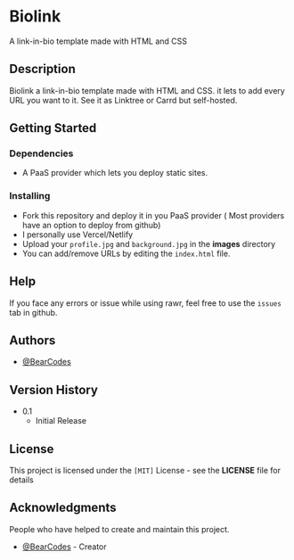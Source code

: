 # Biolink

A link-in-bio template made with HTML and CSS

## Description

Biolink a link-in-bio template made with HTML and CSS. it lets to add every URL you want to it. See it as Linktree or Carrd but self-hosted.

## Getting Started

### Dependencies

* A PaaS provider which lets you deploy static sites.

### Installing

* Fork this repository and deploy it in you PaaS provider ( Most providers have an option to deploy from github)
* I personally use Vercel/Netlify
* Upload your `profile.jpg` and `background.jpg` in the **images** directory
* You can add/remove URLs by editing the `index.html` file.

## Help

If you face any errors or issue while using rawr, feel free to use the `issues` tab in github.

## Authors

* [@BearCodes](https://bearcodes.vercel.app/)


## Version History

* 0.1
    * Initial Release

## License

This project is licensed under the `[MIT]` License - see the **LICENSE** file for details

## Acknowledgments

People who have helped to create and maintain this project.
* [@BearCodes](https://bearcodes.vercel.app/) - Creator
